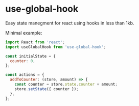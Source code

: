 # use-global-hook

Easy state manegment for react using hooks in less than 1kb.

Minimal example:
```javascript
import React from 'react';
import useGlobalHook from 'use-global-hook';

const initialState = {
  counter: 0,
};

const actions = {
  addToCounter: (store, amount) => {
    const counter = store.state.counter + amount;
    store.setState({ counter });
  },
};